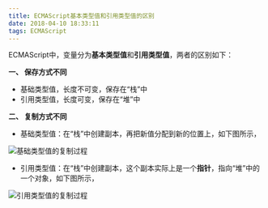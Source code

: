 ```yaml
---
title: ECMAScript基本类型值和引用类型值的区别
date: 2018-04-10 18:33:11
tags: ECMAScript
---
```


ECMAScript中，变量分为**基本类型值**和**引用类型值**，两者的区别如下：

**一、 保存方式不同**
- 基础类型值，长度不可变，保存在“栈”中
- 引用类型值，长度可变，保存在“堆”中


**二、 复制方式不同**
 - 基础类型值：在“栈”中创建副本，再把新值分配到新的位置上，如下图所示，

![基础类型值的复制过程](http://upload-images.jianshu.io/upload_images/1782900-a5ba7eadeabe5c51.jpg?imageMogr2/auto-orient/strip%7CimageView2/2/w/1240)
 - 引用类型值：在“栈”中创建副本，这个副本实际上是一个**指针**，指向“堆”中的一个对象，如下图所示，

![引用类型值的复制过程](http://upload-images.jianshu.io/upload_images/1782900-13afb4da240d5066.jpg?imageMogr2/auto-orient/strip%7CimageView2/2/w/1240)